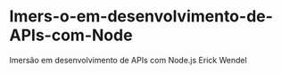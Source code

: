 # Imers-o-em-desenvolvimento-de-APIs-com-Node
Imersão em desenvolvimento de APIs com Node.js Erick Wendel
